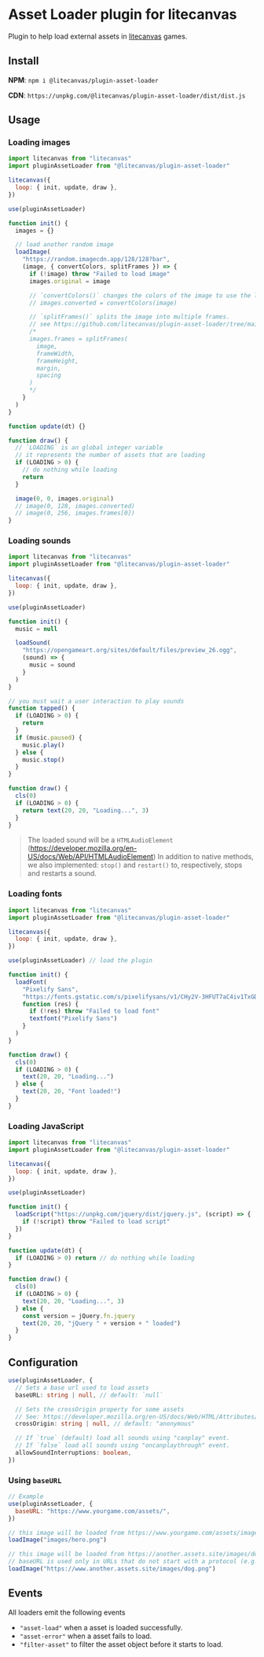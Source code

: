 # Asset Loader plugin for litecanvas

Plugin to help load external assets in [litecanvas](https://github.com/litecanvas/game-engine) games.

## Install

**NPM**: `npm i @litecanvas/plugin-asset-loader`

**CDN**: `https://unpkg.com/@litecanvas/plugin-asset-loader/dist/dist.js`

## Usage

### Loading images

```js
import litecanvas from "litecanvas"
import pluginAssetLoader from "@litecanvas/plugin-asset-loader"

litecanvas({
  loop: { init, update, draw },
})

use(pluginAssetLoader)

function init() {
  images = {}

  // load another random image
  loadImage(
    "https://random.imagecdn.app/128/128?bar",
    (image, { convertColors, splitFrames }) => {
      if (!image) throw "Failed to load image"
      images.original = image

      // `convertColors()` changes the colors of the image to use the litecanvas palette.
      // images.converted = convertColors(image)

      // `splitFrames()` splits the image into multiple frames.
      // see https://github.com/litecanvas/plugin-asset-loader/tree/main/demo/images/spritesheet.png
      /*
      images.frames = splitFrames(
        image,
        frameWidth,
        frameHeight,
        margin,
        spacing
      )
      */
    }
  )
}

function update(dt) {}

function draw() {
  // `LOADING` is an global integer variable
  // it represents the number of assets that are loading
  if (LOADING > 0) {
    // do nothing while loading
    return
  }

  image(0, 0, images.original)
  // image(0, 128, images.converted)
  // image(0, 256, images.frames[0])
}
```

### Loading sounds

```js
import litecanvas from "litecanvas"
import pluginAssetLoader from "@litecanvas/plugin-asset-loader"

litecanvas({
  loop: { init, update, draw },
})

use(pluginAssetLoader)

function init() {
  music = null

  loadSound(
    "https://opengameart.org/sites/default/files/preview_26.ogg",
    (sound) => {
      music = sound
    }
  )
}

// you must wait a user interaction to play sounds
function tapped() {
  if (LOADING > 0) {
    return
  }
  if (music.paused) {
    music.play()
  } else {
    music.stop()
  }
}

function draw() {
  cls(0)
  if (LOADING > 0) {
    return text(20, 20, "Loading...", 3)
  }
}
```

> The loaded sound will be a `HTMLAudioElement` (https://developer.mozilla.org/en-US/docs/Web/API/HTMLAudioElement)
> In addition to native methods, we also implemented: `stop()` and `restart()` to, respectively, stops and restarts a sound.

### Loading fonts

```js
import litecanvas from "litecanvas"
import pluginAssetLoader from "@litecanvas/plugin-asset-loader"

litecanvas({
  loop: { init, update, draw },
})

use(pluginAssetLoader) // load the plugin

function init() {
  loadFont(
    "Pixelify Sans",
    "https://fonts.gstatic.com/s/pixelifysans/v1/CHy2V-3HFUT7aC4iv1TxGDR9DHEserHN25py2TTp0E1fZZM.woff2",
    function (res) {
      if (!res) throw "Failed to load font"
      textfont("Pixelify Sans")
    }
  )
}

function draw() {
  cls(0)
  if (LOADING > 0) {
    text(20, 20, "Loading...")
  } else {
    text(20, 20, "Font loaded!")
  }
}
```

### Loading JavaScript

```js
import litecanvas from "litecanvas"
import pluginAssetLoader from "@litecanvas/plugin-asset-loader"

litecanvas({
  loop: { init, update, draw },
})

use(pluginAssetLoader)

function init() {
  loadScript("https://unpkg.com/jquery/dist/jquery.js", (script) => {
    if (!script) throw "Failed to load script"
  })
}

function update(dt) {
  if (LOADING > 0) return // do nothing while loading
}

function draw() {
  cls(0)
  if (LOADING > 0) {
    text(20, 20, "Loading...", 3)
  } else {
    const version = jQuery.fn.jquery
    text(20, 20, "jQuery " + version + " loaded")
  }
}
```

## Configuration

```ts
use(pluginAssetLoader, {
  // Sets a base url used to load assets
  baseURL: string | null, // default: `null`

  // Sets the crossOrigin property for some assets
  // See: https://developer.mozilla.org/en-US/docs/Web/HTML/Attributes/crossorigin
  crossOrigin: string | null, // default: "anonymous"

  // If `true` (default) load all sounds using "canplay" event.
  // If `false` load all sounds using "oncanplaythrough" event.
  allowSoundInterruptions: boolean,
})
```

### Using `baseURL`

```js
// Example
use(pluginAssetLoader, {
  baseURL: "https://www.yourgame.com/assets/",
})

// this image will be loaded from https://www.yourgame.com/assets/images/hero.png
loadImage("images/hero.png")

// this image will be loaded from https://another.assets.site/images/dog.png
// baseURL is used only in URLs that do not start with a protocol (e.g. https:)
loadImage("https://www.another.assets.site/images/dog.png")
```

## Events

All loaders emit the following events

- `"asset-load"` when a asset is loaded successfully.
- `"asset-error"` when a asset fails to load.
- `"filter-asset"` to filter the asset object before it starts to load.
